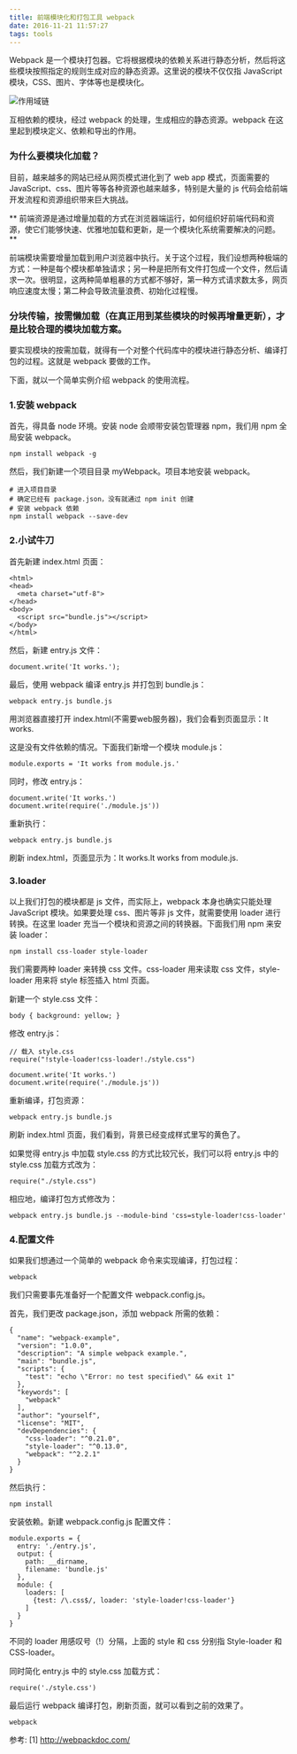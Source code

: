 ```yaml
---
title: 前端模块化和打包工具 webpack
date: 2016-11-21 11:57:27
tags: tools 
---
```


Webpack 是一个模块打包器。它将根据模块的依赖关系进行静态分析，然后将这些模块按照指定的规则生成对应的静态资源。这里说的模块不仅仅指 JavaScript 模块，CSS、图片、字体等也是模块化。

<!-- more -->

![作用域链](/css/images/webpack/webpack.png)

互相依赖的模块，经过 webpack 的处理，生成相应的静态资源。webpack 在这里起到模块定义、依赖和导出的作用。

### 为什么要模块化加载？

目前，越来越多的网站已经从网页模式进化到了 web app 模式，页面需要的 JavaScript、css、图片等等各种资源也越来越多，特别是大量的 js 代码会给前端开发流程和资源组织带来巨大挑战。

** 前端资源是通过增量加载的方式在浏览器端运行，如何组织好前端代码和资源，使它们能够快速、优雅地加载和更新，是一个模块化系统需要解决的问题。**

前端模块需要增量加载到用户浏览器中执行。关于这个过程，我们设想两种极端的方式：一种是每个模块都单独请求；另一种是把所有文件打包成一个文件，然后请求一次。很明显，这两种简单粗暴的方式都不够好，第一种方式请求数太多，网页响应速度太慢；第二种会导致流量浪费、初始化过程慢。

### 分块传输，按需懒加载（在真正用到某些模块的时候再增量更新），才是比较合理的模块加载方案。

要实现模块的按需加载，就得有一个对整个代码库中的模块进行静态分析、编译打包的过程。这就是 webpack 要做的工作。

下面，就以一个简单实例介绍 webpack 的使用流程。

### 1.安装 webpack

首先，得具备 node 环境。安装 node 会顺带安装包管理器 npm，我们用 npm 全局安装 webpack。

```
npm install webpack -g
```

然后，我们新建一个项目目录 myWebpack。项目本地安装 webpack。

```
# 进入项目目录
# 确定已经有 package.json，没有就通过 npm init 创建
# 安装 webpack 依赖
npm install webpack --save-dev
```

### 2.小试牛刀

首先新建 index.html 页面：

```
<html>
<head>
  <meta charset="utf-8">
</head>
<body>
  <script src="bundle.js"></script>
</body>
</html>
```

然后，新建 entry.js 文件：

```
document.write('It works.');
```

最后，使用 webpack 编译 entry.js 并打包到 bundle.js：

```
webpack entry.js bundle.js
```

用浏览器直接打开 index.html(不需要web服务器)，我们会看到页面显示：It works.

这是没有文件依赖的情况。下面我们新增一个模块 module.js：

```
module.exports = 'It works from module.js.'
```

同时，修改 entry.js：

```
document.write('It works.')
document.write(require('./module.js'))
```

重新执行：

```
webpack entry.js bundle.js
```

刷新 index.html，页面显示为：It works.It works from module.js.


### 3.loader

以上我们打包的模块都是 js 文件，而实际上，webpack 本身也确实只能处理 JavaScript 模块。如果要处理 css、图片等非 js 文件，就需要使用 loader 进行转换。在这里 loader 充当一个模块和资源之间的转换器。下面我们用 npm 来安装 loader：

```
npm install css-loader style-loader
```

我们需要两种 loader 来转换 css 文件。css-loader 用来读取 css 文件，style-loader 用来将 style 标签插入 html 页面。

新建一个 style.css 文件：

```
body { background: yellow; }
```

修改 entry.js：

```
// 载入 style.css
require("!style-loader!css-loader!./style.css") 

document.write('It works.')
document.write(require('./module.js'))
```
重新编译，打包资源：

```
webpack entry.js bundle.js
```

刷新 index.html 页面，我们看到，背景已经变成样式里写的黄色了。

如果觉得 entry.js 中加载 style.css 的方式比较冗长，我们可以将 entry.js 中的 style.css 加载方式改为：

```
require("./style.css")
```

相应地，编译打包方式修改为：

```
webpack entry.js bundle.js --module-bind 'css=style-loader!css-loader'
```

### 4.配置文件

如果我们想通过一个简单的 webpack 命令来实现编译，打包过程：

```
webpack
```

我们只需要事先准备好一个配置文件 webpack.config.js。

首先，我们更改 package.json，添加 webpack 所需的依赖：

```
{
  "name": "webpack-example",
  "version": "1.0.0",
  "description": "A simple webpack example.",
  "main": "bundle.js",
  "scripts": {
    "test": "echo \"Error: no test specified\" && exit 1"
  },
  "keywords": [
    "webpack"
  ],
  "author": "yourself",
  "license": "MIT",
  "devDependencies": {
    "css-loader": "^0.21.0",
    "style-loader": "^0.13.0",
    "webpack": "^2.2.1"
  }
}
```

然后执行：

```
npm install
```

安装依赖。新建 webpack.config.js 配置文件：

```
module.exports = {
  entry: './entry.js',
  output: {
    path: __dirname,
    filename: 'bundle.js'
  },
  module: {
    loaders: [
      {test: /\.css$/, loader: 'style-loader!css-loader'}
    ]
  }
}
```
不同的 loader 用感叹号（!）分隔，上面的 style 和 css 分别指 Style-loader 和 CSS-loader。

同时简化 entry.js 中的 style.css 加载方式：

```
require('./style.css')
```

最后运行 webpack 编译打包，刷新页面，就可以看到之前的效果了。

```
webpack
```


参考:
[1] http://webpackdoc.com/

